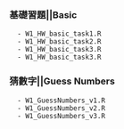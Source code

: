 ### 基礎習題||Basic
      - W1_HW_basic_task1.R
      - W1_HW_basic_task2.R
      - W1_HW_basic_task3.R 
      - W1_HW_basic_task3.R 

### 猜數字||Guess Numbers
      - W1_GuessNumbers_v1.R
      - W1_GuessNumbers_v2.R
      - W1_GuessNumbers_v3.R
